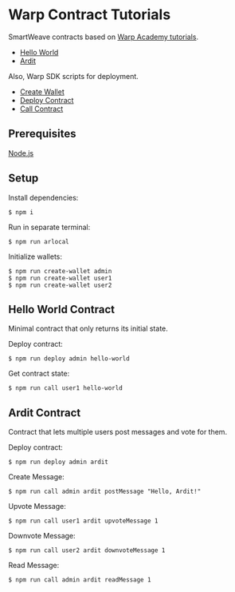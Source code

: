 # Warp Contract Tutorials

SmartWeave contracts based on [Warp Academy tutorials](https://academy.warp.cc/tutorials/ardit/introduction/intro).

- [Hello World](hello-world/contract.js)
- [Ardit](ardit/contract.js)

Also, Warp SDK scripts for deployment.

- [Create Wallet](scripts/create-wallet.js)
- [Deploy Contract](scripts/deploy-contract.js)
- [Call Contract](scripts/call-contract.js)

## Prerequisites

[Node.js](https://nodejs.org/en)

## Setup

Install dependencies:

    $ npm i

Run in separate terminal:

    $ npm run arlocal

Initialize wallets:

    $ npm run create-wallet admin
    $ npm run create-wallet user1
    $ npm run create-wallet user2

## Hello World Contract

Minimal contract that only returns its initial state.

Deploy contract:

    $ npm run deploy admin hello-world

Get contract state:

    $ npm run call user1 hello-world

## Ardit Contract

Contract that lets multiple users post messages and vote for them.

Deploy contract:

    $ npm run deploy admin ardit

Create Message:

    $ npm run call admin ardit postMessage "Hello, Ardit!"

Upvote Message:

    $ npm run call user1 ardit upvoteMessage 1

Downvote Message:

    $ npm run call user2 ardit downvoteMessage 1

Read Message:

    $ npm run call admin ardit readMessage 1

